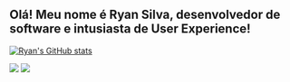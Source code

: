 ## Olá! Meu nome é Ryan Silva, desenvolvedor de software e intusiasta de User Experience!

[![Ryan's GitHub stats](https://github-readme-stats.vercel.app/api?username=RyanEXT)](https://github.com/anuraghazra/github-readme-stats)
  
 
<div> 
  <a href = "mailto:ryanchuello@gmail.com"><img src="https://img.shields.io/badge/-Gmail-%23333?style=for-the-badge&logo=gmail&logoColor=white" target="_blank"></a>
  <a href="https://www.linkedin.com/in/ryribeirosilva/" target="_blank"><img src="https://img.shields.io/badge/-LinkedIn-%230077B5?style=for-the-badge&logo=linkedin&logoColor=white" target="_blank"></a> 
  
</div>
